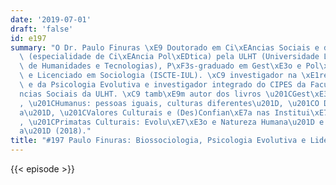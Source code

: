 ```yaml
---
date: '2019-07-01'
draft: 'false'
id: e197
summary: "O Dr. Paulo Finuras \xE9 Doutorado em Ci\xEAncias Sociais e do Comportamento\
  \ (especialidade de Ci\xEAncia Pol\xEDtica) pela ULHT (Universidade Lus\xF3fona\
  \ de Humanidades e Tecnologias), P\xF3s-graduado em Gest\xE3o e Pol\xEDtica Internacional\
  \ e Licenciado em Sociologia (ISCTE-IUL). \xC9 investigador na \xE1rea da Biossociologia\
  \ e da Psicologia Evolutiva e investigador integrado do CIPES da Faculdade de Ci\xEA\
  ncias Sociais da ULHT. \xC9 tamb\xE9m autor dos livros \u201CGest\xE3o Intercultural\u201D\
  , \u201CHumanus: pessoas iguais, culturas diferentes\u201D, \u201CO Dilema da Confian\xE7\
  a\u201D, \u201CValores Culturais e (Des)Confian\xE7a nas Institui\xE7\xF5es\u201D\
  , \u201CPrimatas Culturais: Evolu\xE7\xE3o e Natureza Humana\u201D e \u201CBiolideran\xE7\
  a\u201D (2018)."
title: "#197 Paulo Finuras: Biossociologia, Psicologia Evolutiva e Lideran\xE7a"
---
```

{{< episode >}}
